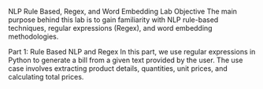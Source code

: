 
NLP Rule Based, Regex, and Word Embedding Lab
Objective
The main purpose behind this lab is to gain familiarity with NLP rule-based techniques, regular expressions (Regex), and word embedding methodologies.

Part 1: Rule Based NLP and Regex
In this part, we use regular expressions in Python to generate a bill from a given text provided by the user. The use case involves extracting product details, quantities, unit prices, and calculating total prices.
